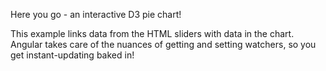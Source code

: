 Here you go - an interactive D3 pie chart!

This example links data from the HTML sliders with data in the chart.
Angular takes care of the nuances of getting and setting 
watchers, so you get instant-updating baked in!


